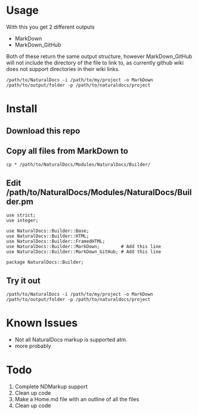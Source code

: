 # Usage
With this you get 2 different outputs

- MarkDown
- MarkDown_GitHub

Both of these return the same output structure, however MarkDown_GitHub will not include the directory of the file to link to, as currently github wiki does not support directories in their wiki 
links.
```
/path/to/NaturalDocs -i /path/to/my/project -o MarkDown /path/to/output/folder -p /path/to/naturaldocs/project
```

# Install
## Download this repo
## Copy all files from MarkDown to
```
cp * /path/to/NaturalDocs/Modules/NaturalDocs/Builder/
```
## Edit /path/to/NaturalDocs/Modules/NaturalDocs/Builder.pm
```
use strict;
use integer;

use NaturalDocs::Builder::Base;
use NaturalDocs::Builder::HTML;
use NaturalDocs::Builder::FramedHTML;
use NaturalDocs::Builder::MarkDown;        # Add this line
use NaturalDocs::Builder::MarkDown_GitHub; # Add this line

package NaturalDocs::Builder;
```
## Try it out
```
/path/to/NaturalDocs -i /path/to/my/project -o MarkDown /path/to/output/folder -p /path/to/naturaldocs/project
```

# Known Issues
- Not all NaturalDocs markup is supported atm.
- more probably

# Todo
1. Complete NDMarkup support
2. Clean up code
3. Make a Home.md file with an outline of all the files
4. Clean up code
